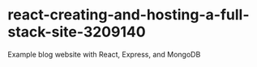 # react-creating-and-hosting-a-full-stack-site-3209140
 Example blog website with React, Express, and MongoDB
